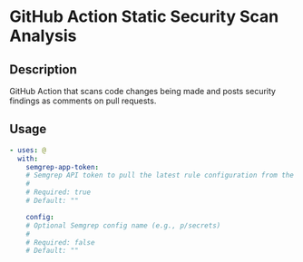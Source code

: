 # GitHub Action Static Security Scan Analysis

<!-- prettier-ignore-start -->
<!-- action-docs-description source="action.yaml" -->
## Description

GitHub Action that scans code changes being made and posts security findings as comments on pull requests.
<!-- action-docs-description source="action.yaml" -->

<!-- action-docs-usage source="action.yaml" -->
## Usage

```yaml
- uses: @
  with:
    semgrep-app-token:
    # Semgrep API token to pull the latest rule configuration from the ruleboard in Semgrep UI.
    #
    # Required: true
    # Default: ""

    config:
    # Optional Semgrep config name (e.g., p/secrets)
    #
    # Required: false
    # Default: ""
```
<!-- action-docs-usage source="action.yaml" -->

<!-- prettier-ignore-end -->

